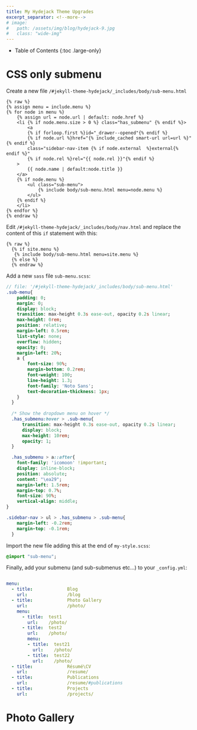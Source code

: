 ```yaml
---
title: My Hydejack Theme Upgrades
excerpt_separator: <!--more-->
# image: 
#   path: /assets/img/blog/hydejack-9.jpg
#   class: "wide-img"
---
```


<!--more-->
- Table of Contents
{:toc .large-only}


# CSS only submenu
Create a new file `/#jekyll-theme-hydejack/_includes/body/sub-menu.html`

~~~liquid
{% raw %}
{% assign menu = include.menu %}
{% for node in menu %}
    {% assign url = node.url | default: node.href %}
    <li {% if node.menu.size > 0 %} class="has_submenu" {% endif %}>
        <a
        {% if forloop.first %}id="_drawer--opened"{% endif %}
        {% if node.url %}href="{% include_cached smart-url url=url %}"{% endif %}        
        class="sidebar-nav-item {% if node.external  %}external{% endif %}"
        {% if node.rel %}rel="{{ node.rel }}"{% endif %}
    >
        {{ node.name | default:node.title }}
    </a>
    {% if node.menu %}
        <ul class="sub-menu">
            {% include body/sub-menu.html menu=node.menu %}   
        </ul>     
    {% endif %}
    </li>
{% endfor %}
{% endraw %}
~~~

Edit `/#jekyll-theme-hydejack/_includes/body/nav.html` and replace the content of this `if` statement with this:
~~~liquid
{% raw %}
  {% if site.menu %}
   {% include body/sub-menu.html menu=site.menu %}
  {% else %}
  {% endraw %}
~~~

Add a new `sass` file `sub-menu.scss`:

```sass
// file: '/#jekyll-theme-hydejack/_includes/body/sub-menu.html'
.sub-menu{
    padding: 0;
    margin: 0;
    display: block;
    transition: max-height 0.3s ease-out, opacity 0.2s linear;
    max-height: 0rem;
    position: relative;
    margin-left: 0.5rem;
    list-style: none;
    overflow: hidden;
    opacity: 0;
    margin-left: 20%;
    a {
        font-size: 90%;
        margin-bottom: 0.2rem;
        font-weight: 100;
        line-height: 1.3;
        font-family: 'Noto Sans';
        text-decoration-thickness: 1px;
    }
  }
  
  /* Show the dropdown menu on hover */
  .has_submenu:hover > .sub-menu{
      transition: max-height 0.3s ease-out, opacity 0.2s linear;
      display: block;
      max-height: 10rem;
      opacity: 1;
  }

  .has_submenu > a::after{
    font-family: 'icomoon' !important;
    display: inline-block;
    position: absolute;
    content: "\ea29";
    margin-left: 1.5rem;
    margin-top: 0.7%;
    font-size: 90%;
    vertical-align: middle;
}

.sidebar-nav > ul > .has_submenu > .sub-menu{
    margin-left: -0.2rem;  
    margin-top: -0.1rem;
  } 

```

Import the new file adding this at the end of `my-style.scss`: 
```sass
@import "sub-menu";
```

Finally, add your submenu (and sub-submenus etc...) to your `_config.yml`:

```yaml

menu:
  - title:             Blog
    url:               /blog
  - title:             Photo Gallery
    url:               /photo/
    menu:
      - title:  test1
        url:    /photo/
      - title:  test2
        url:    /photo/
        menu:
        - title:  test21
          url:    /photo/
        - title:  test22
          url:    /photo/
  - title:             Résumé\CV
    url:               /resume/
  - title:             Publications
    url:               /resume/#publications
  - title:             Projects
    url:               /projects/
```

# Photo Gallery